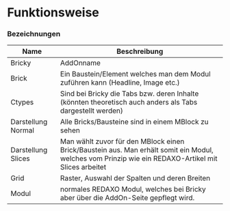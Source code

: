 # Funktionsweise


### Bezeichnungen

| Name | Beschreibung |
| - | - |
| Bricky | AddOnname |
| Brick | Ein Baustein/Element welches man dem Modul zuführen kann (Headline, Image etc.) | 
| Ctypes | Sind bei Bricky die Tabs bzw. deren Inhalte (könnten theoretisch auch anders als Tabs dargestellt werden) |
| Darstellung Normal | Alle Bricks/Bausteine sind in einem MBlock zu sehen |
| Darstellung Slices | Man wählt zuvor für den MBlock einen Brick/Baustein aus. Man erhält somit ein Modul, welches vom Prinzip wie ein REDAXO-Artikel mit Slices arbeitet |
| Grid | Raster, Auswahl der Spalten und deren Breiten | 
| Modul | normales REDAXO Modul, welches bei Bricky aber über die AddOn-Seite gepflegt wird. |
